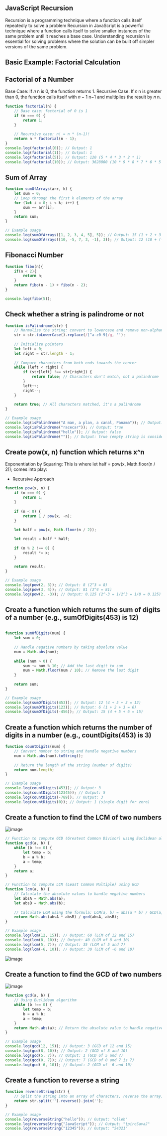 ## JavaScript Recursion
Recursion is a programming technique where a function calls itself repeatedly to solve a problem
Recursion in JavaScript is a powerful technique where a function calls itself to solve smaller instances of the same problem until it reaches a base case. Understanding recursion is essential for solving problems where the solution can be built off simpler versions of the same problem.
## Basic Example: Factorial Calculation
## Factorial of a Number
Base Case: If 
𝑛
n is 0, the function returns 1.
Recursive Case: If 
𝑛
n is greater than 0, the function calls itself with 
𝑛
−
1
n−1 and multiplies the result by 
𝑛
n.
```JavaScript
function factorial(n) {
    // Base case: factorial of 0 is 1
    if (n === 0) {
        return 1;
    }
    
    // Recursive case: n! = n * (n-1)!
    return n * factorial(n - 1);
}
console.log(factorial(0)); // Output: 1
console.log(factorial(1)); // Output: 1
console.log(factorial(5)); // Output: 120 (5 * 4 * 3 * 2 * 1)
console.log(factorial(10)); // Output: 3628800 (10 * 9 * 8 * 7 * 6 * 5 * 4 * 3 * 2 * 1)
```
## Sum of Array
```JavaScript
function sumOfArrays(arr, k) {
    let sum = 0;
    // Loop through the first k elements of the array
    for (let i = 0; i < k; i++) {
        sum += arr[i];
    }
    return sum;
}

// Example usage
console.log(sumOfArrays([1, 2, 3, 4, 5], 5)); // Output: 15 (1 + 2 + 3 + 4 + 5 = 15)
console.log(sumOfArrays([10, -5, 7, 3, -1], 3)); // Output: 12 (10 + (-5) + 7 = 12)
````
## Fibonacci Number
```JavaScript
function fibo(n){
    if(n < 2){
        return n;
    }
    return fibo(n - 1) + fibo(n - 2);
}

console.log(fibo(5));
```
## Check whether a string is palindrome or not
```JavaScript
function isPalindrome(str) {
    // Normalize the string: convert to lowercase and remove non-alphanumeric characters
    str = str.toLowerCase().replace(/[^a-z0-9]/g, '');
    
    // Initialize pointers
    let left = 0;
    let right = str.length - 1;
    
    // Compare characters from both ends towards the center
    while (left < right) {
        if (str[left] !== str[right]) {
            return false; // Characters don't match, not a palindrome
        }
        left++;
        right--;
    }
    
    return true; // All characters matched, it's a palindrome
}

// Example usage
console.log(isPalindrome("A man, a plan, a canal, Panama")); // Output: true
console.log(isPalindrome("racecar")); // Output: true
console.log(isPalindrome("hello")); // Output: false
console.log(isPalindrome("")); // Output: true (empty string is considered a palindrome)
```
## Create pow(x, n) function which returns x^n
Exponentiation by Squaring: This is where let half = pow(x, Math.floor(n / 2)); comes into play:

 
* Recursive Approach
```JavaScript
function pow(x, n) {
    if (n === 0) {
        return 1;
    }
    
    if (n < 0) {
        return 1 / pow(x, -n);
    }
    
    let half = pow(x, Math.floor(n / 2));

    let result = half * half;
    
    if (n % 2 !== 0) {
        result *= x;
    }
    
    return result;
}

// Example usage
console.log(pow(2, 3)); // Output: 8 (2^3 = 8)
console.log(pow(3, 4)); // Output: 81 (3^4 = 81)
console.log(pow(2, -3)); // Output: 0.125 (2^-3 = 1/2^3 = 1/8 = 0.125)
```
## Create a function which returns the sum of digits of a number (e.g., sumOfDigits(453) is 12)
```JavaScript

function sumOfDigits(num) {
    let sum = 0;
    
    // Handle negative numbers by taking absolute value
    num = Math.abs(num);
    
    while (num > 0) {
        sum += num % 10; // Add the last digit to sum
        num = Math.floor(num / 10); // Remove the last digit
    }
    
    return sum;
}

// Example usage
console.log(sumOfDigits(453)); // Output: 12 (4 + 5 + 3 = 12)
console.log(sumOfDigits(123)); // Output: 6 (1 + 2 + 3 = 6)
console.log(sumOfDigits(-456)); // Output: 15 (4 + 5 + 6 = 15)
```
## Create a function which returns the number of digits in a number (e.g., countDigits(453) is 3)
```JavaScript
function countDigits(num) {
    // Convert number to string and handle negative numbers
    num = Math.abs(num).toString();
    
    // Return the length of the string (number of digits)
    return num.length;
}

// Example usage
console.log(countDigits(453)); // Output: 3
console.log(countDigits(12345)); // Output: 5
console.log(countDigits(-789)); // Output: 3
console.log(countDigits(0)); // Output: 1 (single digit for zero)
```
## Create a function to find the LCM of two numbers
![image](https://github.com/srikanthmekala500/-ECOMMERCE/assets/125475567/2764bbb8-bf95-417e-ba50-644531ffabee)
```JavaScript
// Function to compute GCD (Greatest Common Divisor) using Euclidean algorithm
function gcd(a, b) {
    while (b !== 0) {
        let temp = b;
        b = a % b;
        a = temp;
    }
    return a;
}

// Function to compute LCM (Least Common Multiple) using GCD
function lcm(a, b) {
    // Calculate the absolute values to handle negative numbers
    let absA = Math.abs(a);
    let absB = Math.abs(b);
    
    // Calculate LCM using the formula: LCM(a, b) = abs(a * b) / GCD(a, b)
    return Math.abs(absA * absB) / gcd(absA, absB);
}

// Example usage
console.log(lcm(12, 15)); // Output: 60 (LCM of 12 and 15)
console.log(lcm(8, 10)); // Output: 40 (LCM of 8 and 10)
console.log(lcm(5, 7)); // Output: 35 (LCM of 5 and 7)
console.log(lcm(-6, 10)); // Output: 30 (LCM of -6 and 10)
```
![image](https://github.com/srikanthmekala500/-ECOMMERCE/assets/125475567/af2c8cda-1af3-4d66-b39f-af7d82227f35)

## Create a function to find the GCD of two numbers
![image](https://github.com/srikanthmekala500/-ECOMMERCE/assets/125475567/24be6512-8ce5-45a2-b5e0-ab3ac4b5fb5c)
```JavaScript
function gcd(a, b) {
    // Using Euclidean algorithm
    while (b !== 0) {
        let temp = b;
        b = a % b;
        a = temp;
    }
    return Math.abs(a); // Return the absolute value to handle negative numbers
}

// Example usage
console.log(gcd(12, 15)); // Output: 3 (GCD of 12 and 15)
console.log(gcd(8, 10)); // Output: 2 (GCD of 8 and 10)
console.log(gcd(5, 7)); // Output: 1 (GCD of 5 and 7)
console.log(gcd(0, 7)); // Output: 7 (GCD of 0 and 7 is 7)
console.log(gcd(-6, 10)); // Output: 2 (GCD of -6 and 10)
```
## Create a function to reverse a string

```JavaScript
function reverseString(str) {
    // Split the string into an array of characters, reverse the array, and join it back into a string
    return str.split('').reverse().join('');
}

// Example usage
console.log(reverseString("hello")); // Output: "olleh"
console.log(reverseString("JavaScript")); // Output: "tpircSavaJ"
console.log(reverseString("12345")); // Output: "54321"
```
